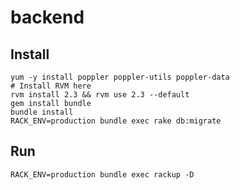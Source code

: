 # backend

## Install

```
yum -y install poppler poppler-utils poppler-data
# Install RVM here
rvm install 2.3 && rvm use 2.3 --default
gem install bundle
bundle install
RACK_ENV=production bundle exec rake db:migrate
```

## Run

```
RACK_ENV=production bundle exec rackup -D
```
